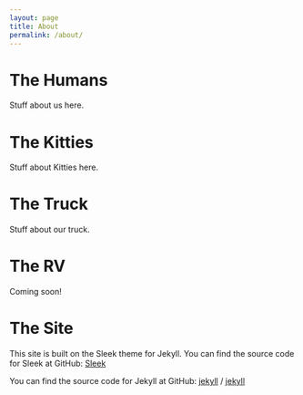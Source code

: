 ```yaml
---
layout: page
title: About
permalink: /about/
---
```

# The Humans
Stuff about us here.

# The Kitties
Stuff about Kitties here.

# The Truck
Stuff about our truck.

# The RV
Coming soon!

# The Site
This site is built on the Sleek theme for Jekyll. You can find the source code for Sleek at GitHub:
[Sleek](https://github.com/janczizikow/sleek)

You can find the source code for Jekyll at GitHub:
[jekyll][jekyll-organization] /
[jekyll](https://github.com/jekyll/jekyll)


[jekyll-organization]: https://github.com/jekyll
